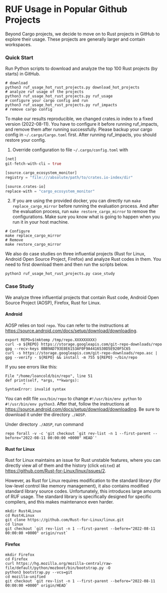 # RUF Usage in Popular Github Projects

Beyond Cargo projects, we decide to move on to Rust projects in GitHub to explore their usage. These projects are generally larger and contain workspaces.

### Quick Start

Run Python scripts to download and analyze the top 100 Rust projects (by starts) in GitHub.

```Shell
# download
python3 ruf_usage_hot_rust_projects.py download_hot_projects
# analyze ruf usage of the projects
python3 ruf_usage_hot_rust_projects.py ruf_usage
# configure your cargo config and run
python3 ruf_usage_hot_rust_projects.py ruf_impacts
# remove cargo config
```

To make our results reproducible, we changed crates.io index to a fixed version (2022-08-11). You have to configure it before running ruf_impacts, and remove them after running successfully. Please backup your cargo config in `~/.cargo/Cargo.toml` first. After running ruf_impacts, you should restore your config.


1. Override configuration to file `~/.cargo/config.toml` with 
```Rust
[net]
git-fetch-with-cli = true

[source.cargo_ecosystem_monitor]
registry = "file:///absolute/path/to/crates.io-index/dir" 

[source.crates-io]
replace-with = "cargo_ecosystem_monitor"
```
2. If you are using the provided docker, you can directly run `make replace_cargo_mirror` before running the evaluation process. And after the evaluation process, run `make restore_cargo_mirror` to remove the configurations. Make sure you know what is going to happen when you run it in your host machine.

```Shell
# Configure
make replace_cargo_mirror
# Remove
make restore_cargo_mirror
```



We also do case studies on three influential projects (Rust for Linux, Android Open Source Project, Firefox) and analyze Rust codes in them. You need to first download them and then run the scripts below.

```Shell
python3 ruf_usage_hot_rust_projects.py case_study
```


### Case Study

We analyze three influential projects that contain Rust code, Android Open Source Project (AOSP), Firefox, Rust for Linux.


#### Android

AOSP relies on tool `repo`. You can refer to the instructions at https://source.android.com/docs/setup/download/downloading.

```Shell
export REPO=$(mktemp /tmp/repo.XXXXXXXXX)
curl -o ${REPO} https://storage.googleapis.com/git-repo-downloads/repo
gpg --recv-keys 8BB9AD793E8E6153AF0F9A4416530D5E920F5C65
curl -s https://storage.googleapis.com/git-repo-downloads/repo.asc | gpg --verify - ${REPO} && install -m 755 ${REPO} ~/bin/repo
```

If you see errors like this:

```
File "/home/loancold/bin/repo", line 51
def print(self, *args, **kwargs):
        ^
SyntaxError: invalid syntax
```

You can edit file `xxx/bin/repo` to change `#!/usr/bin/env python` to `#!/usr/bin/env python3`. After that, follow the instructions at https://source.android.com/docs/setup/download/downloading. Be sure to download it under the directory `./AOSP`.

Under directory `./AOSP`, run command

```Shell
repo forall -v -c 'git checkout `git rev-list -n 1 --first-parent --before="2022-08-11 00:00:00 +0000" HEAD`'
```

#### Rust for Linux

Rust for Linux maintains an issue for Rust unstable features, where you can directly view all of them and the history (click `edited`) at https://github.com/Rust-for-Linux/linux/issues/2.

However, as Rust for Linux requires modification to the standard library (for low-level control like memory management), it also contains modified standard library source codes. Unfortunately, this introduces large amounts of RUF usage. The standard library is specifically designed for specific compilers, and this makes maintenance even harder.

```Shell
mkdir Rust4Linux
cd Rust4Linux
git clone https://github.com/Rust-for-Linux/linux.git
cd linux
git checkout `git rev-list -n 1 --first-parent --before="2022-08-11 00:00:00 +0000" origin/rust`
```


#### Firefox

```Shell
mkdir Firefox
cd Firefox
curl https://hg.mozilla.org/mozilla-central/raw-file/default/python/mozboot/bin/bootstrap.py -O
python3 bootstrap.py --vcs=git
cd mozilla-unified
git checkout `git rev-list -n 1 --first-parent --before="2022-08-11 00:00:00 +0000" origin/HEAD`
```
